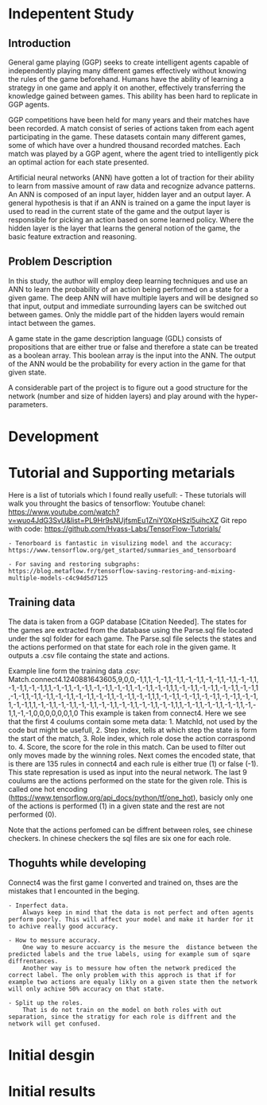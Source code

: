 # Indepentent Study

## Introduction
General game playing (GGP) seeks to create intelligent agents capable of independently playing many different games effectively without knowing the rules of the game beforehand. Humans have the ability of learning a strategy in one game and apply it on another, effectively transferring the knowledge gained between games. This ability has been hard to replicate in GGP agents.  
        
GGP competitions have been held for many years and their matches have been recorded. A match consist of series of actions taken from each agent participating in the game. These datasets contain many different games, some of which have over a hundred thousand recorded matches.  Each match was played by a GGP agent, where the agent tried to intelligently pick an optimal action for each state presented. 
        
Artificial neural networks (ANN) have gotten a lot of traction for their ability to learn from massive amount of raw data and recognize advance patterns.  An ANN is composed of an input layer, hidden layer and an output layer. A general hypothesis is that if an ANN is trained on a game the input layer is used to read in the current state of the game and the output layer is responsible for picking an action based on some learned policy. Where the hidden layer is the layer that learns the general notion of the game, the basic feature extraction and reasoning.
    
## Problem Description
In this study, the author will employ deep learning techniques and use an ANN to learn the probability of an action being performed on a state for a given game. The deep ANN will have multiple layers and will be designed so that input, output and immediate surrounding layers can be switched out between games. Only the middle part of the hidden layers would remain intact between the games. 
        
A game state in the game description language  (GDL) consists of propositions that are either true or false and therefore a state can be treated as a boolean array. This boolean array is the input into the ANN. The output of the ANN would be the probability for every action in the game for that given state.
        
A considerable part of the project is to figure out a good structure for the  network (number and size of hidden layers) and play around with the hyper-parameters.
     

# Development

# Tutorial and Supporting metarials

Here is a list of tutorials which I found really usefull:
    - These tutorials will walk you throught the basics of tensorflow:
        Youtube chanel: https://www.youtube.com/watch?v=wuo4JdG3SvU&list=PL9Hr9sNUjfsmEu1ZniY0XpHSzl5uihcXZ
        Git repo with code: https://github.com/Hvass-Labs/TensorFlow-Tutorials/
    
    - Tenorboard is fantastic in visulizing model and the accuracy: https://www.tensorflow.org/get_started/summaries_and_tensorboard
    
    - For saving and restoring subgraphs: https://blog.metaflow.fr/tensorflow-saving-restoring-and-mixing-multiple-models-c4c94d5d7125

## Training data
The data is taken from a GGP database [Citation Needed]. 
The states for the games are extracted from the database using the Parse.sql file located under the sql folder for each game. The Parse.sql file selects the states and the actions performed on that state for each role in the given game. It outputs a .csv file containg the state and actions.

Example line form the training data .csv:
    Match.connect4.1240881643605,9,0,0,-1,1,1,-1,-1,1,-1,1,-1,-1,1,-1,-1,1,-1,1,-1,-1,1,-1,-1,1,-1,-1,1,1,-1,-1,1,-1,-1,1,-1,-1,1,-1,-1,1,-1,-1,1,-1,-1,1,1,-1,-1,1,-1,-1,1,-1,-1,1,-1,-1,1,-1,-1,1,-1,1,-1,1,-1,-1,1,-1,-1,1,-1,-1,1,-1,-1,1,-1,-1,1,1,-1,-1,1,-1,-1,1,-1,-1,1,-1,-1,1,-1,-1,1,-1,-1,1,1,-1,-1,1,-1,-1,1,-1,-1,1,-1,-1,1,-1,-1,1,-1,-1,1,-1,-1,1,1,-1,-1,1,-1,-1,1,-1,-1,1,-1,-1,1,-1,-1,0,0,0,0,0,0,1,0
This example is taken from connect4. Here we see that the first 4 coulums contain some meta data:
    1. MatchId, not used by the code but might be usefull,
    2. Step index, tells at which step the state is form the start of the match, 
    3. Role index, which role dose the action corraspond to.
    4. Score, the score for the role in this match. Can be used to filter out only moves made by the winning roles.
Next comes the encoded state, that is there are 135 rules in connect4 and each rule is either true (1) or false (-1). This state represation is used as input into the neural network. 
The last 9 coulums are the actions performed on the state for the given role. This is called one hot encoding (https://www.tensorflow.org/api_docs/python/tf/one_hot), basicly only one of the actions is performed (1) in a given state and the rest are not performed (0).


Note that the actions perfomed can be diffrent between roles, see chinese checkers. In chinese checkers the sql files are six one for each role. 

## Thoguhts while developing
Connect4 was the first game I converted and trained on, thses are the mistakes that I encounted in the beging.

    - Inperfect data.
        Always keep in mind that the data is not perfect and often agents perform poorly. This will affect your model and make it harder for it to achive really good accuracy. 

    - How to messure accuracy. 
        One way to mesure accuarcy is the mesure the  distance between the predicted labels and the true labels, using for example sum of sqare diffrentances.
        Another way is to messure how often the network prediced the correct label. The only problem with this approch is that if for example two actions are equaly likly on a given state then the network will only achive 50% accuracy on that state.
    
    - Split up the roles. 
        That is do not train on the model on both roles with out separation, since the stratigy for each role is diffrent and the network will get confused.
    

# Initial desgin



# Initial results 


